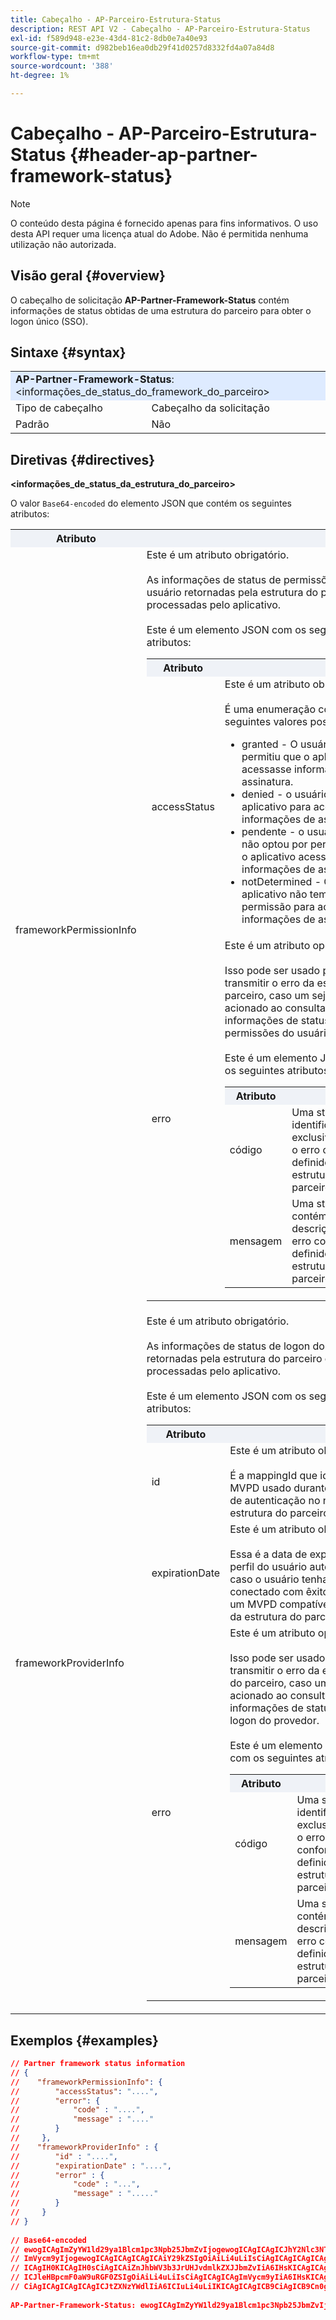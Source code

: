 ```yaml
---
title: Cabeçalho - AP-Parceiro-Estrutura-Status
description: REST API V2 - Cabeçalho - AP-Parceiro-Estrutura-Status
exl-id: f589d948-e23e-43d4-81c2-8db0e7a40e93
source-git-commit: d982beb16ea0db29f41d0257d8332fd4a07a84d8
workflow-type: tm+mt
source-wordcount: '388'
ht-degree: 1%

---
```


# Cabeçalho - AP-Parceiro-Estrutura-Status {#header-ap-partner-framework-status}

>[!NOTE]
>
> O conteúdo desta página é fornecido apenas para fins informativos. O uso desta API requer uma licença atual do Adobe. Não é permitida nenhuma utilização não autorizada.

## Visão geral {#overview}

O cabeçalho de solicitação <b>AP-Partner-Framework-Status</b> contém informações de status obtidas de uma estrutura do parceiro para obter o logon único (SSO).

## Sintaxe {#syntax}

<table>
   <tr>
      <td style="background-color: #DEEBFF;" colspan="2"><b>AP-Partner-Framework-Status</b>: &lt;informações_de_status_do_framework_do_parceiro&gt;</td>
   </tr>
   <tr>
      <td>Tipo de cabeçalho</td>
      <td>Cabeçalho da solicitação</td>
   </tr>
   <tr>
      <td>Padrão</td>
      <td>Não</td>
   </tr>
</table>

## Diretivas {#directives}

<b>&lt;informações_de_status_da_estrutura_do_parceiro></b>

O valor `Base64-encoded` do elemento JSON que contém os seguintes atributos:

<table>
   <tr>
      <th style="background-color: #EFF2F7; width: 15%;">Atributo</th>
      <th style="background-color: #EFF2F7;"></th>
   </tr>
   <tr>
      <td>frameworkPermissionInfo</td>
      <td>
         Este é um atributo obrigatório.
         <br/><br/>
         As informações de status de permissões do usuário retornadas pela estrutura do parceiro e processadas pelo aplicativo.
         <br/><br/>
         Este é um elemento JSON com os seguintes atributos:
         <br/>
         <table>
            <tr>
               <th style="background-color: #EFF2F7; width: 15%;">Atributo</th>
               <th style="background-color: #EFF2F7;"></th>
            </tr>
            <tr>
               <td>accessStatus</td>
               <td>
                  Este é um atributo obrigatório.
                  <br/><br/>
                  É uma enumeração com os seguintes valores possíveis:
                  <br/>
                  <ul>
                     <li>granted - O usuário permitiu que o aplicativo acessasse informações de assinatura.</li>
                     <li>denied - o usuário negou o aplicativo para acessar informações de assinatura.</li>
                     <li>pendente - o usuário ainda não optou por permitir que o aplicativo acessasse as informações de assinatura.</li>
                     <li>notDetermined - O aplicativo não tem permissão para acessar informações de assinatura.</li>
                  </ul>
               </td>
            </tr>
            <tr>
               <td>erro</td>
               <td>
                  Este é um atributo opcional.
                  <br/><br/>
                  Isso pode ser usado para transmitir o erro da estrutura do parceiro, caso um seja acionado ao consultar as informações de status de permissões do usuário.
                  <br/><br/>
                  Este é um elemento JSON com os seguintes atributos:
                  <br/>
                  <table>
                     <tr>
                        <th style="background-color: #EFF2F7; width: 15%;">Atributo</th>
                        <th style="background-color: #EFF2F7;"></th>
                     </tr>
                     <tr>
                        <td>código</td>
                        <td>Uma string que identifica exclusivamente o erro conforme definido pela estrutura do parceiro.</td>
                     </tr>
                     <tr>
                        <td>mensagem</td>
                        <td>Uma string que contém a descrição do erro conforme definido pela estrutura do parceiro.</td>
                     </tr>
                  </table>
               </td>
            </tr>
         </table>
      </td>
   </tr>
   <tr>
      <td>frameworkProviderInfo</td>
      <td>
         Este é um atributo obrigatório.
         <br/><br/>
         As informações de status de logon do provedor retornadas pela estrutura do parceiro e processadas pelo aplicativo.
         <br/><br/>
         Este é um elemento JSON com os seguintes atributos:
         <br/>
         <table>
            <tr>
               <th style="background-color: #EFF2F7; width: 15%;">Atributo</th>
               <th style="background-color: #EFF2F7;"></th>
            </tr>
            <tr>
               <td>id</td>
               <td>
                  Este é um atributo obrigatório.
                  <br/><br/>
                  É a mappingId que identifica o MVPD usado durante o fluxo de autenticação no nível da estrutura do parceiro.
               </td>
            </tr>
            <tr>
               <td>expirationDate</td>
               <td>
                  Este é um atributo obrigatório.
                  <br/><br/>
                  Essa é a data de expiração do perfil do usuário autenticado, caso o usuário tenha se conectado com êxito usando um MVPD compatível no nível da estrutura do parceiro.
               </td>
            </tr>
            <tr>
               <td>erro</td>
               <td>
                  Este é um atributo opcional.
                  <br/><br/>
                  Isso pode ser usado para transmitir o erro da estrutura do parceiro, caso um seja acionado ao consultar as informações de status de logon do provedor.
                  <br/><br/>
                  Este é um elemento JSON com os seguintes atributos:
                  <br/>
                  <table>
                     <tr>
                        <th style="background-color: #EFF2F7; width: 15%;">Atributo</th>
                        <th style="background-color: #EFF2F7;"></th>
                     </tr>
                     <tr>
                        <td>código</td>
                        <td>Uma string que identifica exclusivamente o erro conforme definido pela estrutura do parceiro.</td>
                     </tr>
                     <tr>
                        <td>mensagem</td>
                        <td>Uma string que contém a descrição do erro conforme definido pela estrutura do parceiro.</td>
                     </tr>
                  </table>
               </td>
            </tr>
         </table>
      </td>
   </tr>
</table>

## Exemplos {#examples}

```JSON
// Partner framework status information
// {
//    "frameworkPermissionInfo": {
//        "accessStatus": "....",
//        "error": {
//            "code" : "....",
//            "message" : "...."
//        }
//     },
//    "frameworkProviderInfo" : {
//        "id" : "....",
//        "expirationDate" : "....",
//        "error" : {
//            "code" : "...",
//            "message" : "....."
//        }
//     }
// }  
 
// Base64-encoded
// ewogICAgImZyYW1ld29ya1Blcm1pc3Npb25JbmZvIjogewogICAgICAgICJhY2Nlc3NTdGF0dXMiOiAiLi4uLiIsCiAgICAgICAg
// ImVycm9yIjogewogICAgICAgICAgICAiY29kZSIgOiAiLi4uLiIsCiAgICAgICAgICAgICJtZXNzYWdlIiA6ICIuLi4uIgogICAg
// ICAgIH0KICAgIH0sCiAgICAiZnJhbWV3b3JrUHJvdmlkZXJJbmZvIiA6IHsKICAgICAgICAiaWQiIDogIi4uLi4iLAogICAgICAg
// ICJleHBpcmF0aW9uRGF0ZSIgOiAiLi4uLiIsCiAgICAgICAgImVycm9yIiA6IHsKICAgICAgICAgICAgImNvZGUiIDogIi4uLiIs
// CiAgICAgICAgICAgICJtZXNzYWdlIiA6ICIuLi4uLiIKICAgICAgICB9CiAgICB9Cn0gIA==
 
AP-Partner-Framework-Status: ewogICAgImZyYW1ld29ya1Blcm1pc3Npb25JbmZvIjogewogICAgICAgICJhY2Nlc3NTdGF0dXMiOiAiLi4uLiIsCiAgICAgICAgImVycm9yIjogewogICAgICAgICAgICAiY29kZSIgOiAiLi4uLiIsCiAgICAgICAgICAgICJtZXNzYWdlIiA6ICIuLi4uIgogICAgICAgIH0KICAgIH0sCiAgICAiZnJhbWV3b3JrUHJvdmlkZXJJbmZvIiA6IHsKICAgICAgICAiaWQiIDogIi4uLi4iLAogICAgICAgICJleHBpcmF0aW9uRGF0ZSIgOiAiLi4uLiIsCiAgICAgICAgImVycm9yIiA6IHsKICAgICAgICAgICAgImNvZGUiIDogIi4uLiIsCiAgICAgICAgICAgICJtZXNzYWdlIiA6ICIuLi4uLiIKICAgICAgICB9CiAgICB9Cn0gIA==
```
